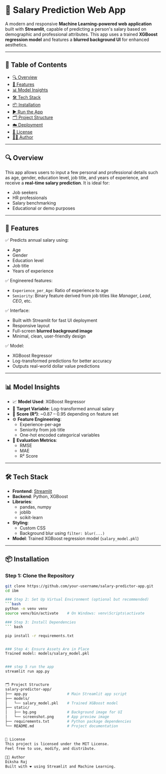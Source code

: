 # 💼 Salary Prediction Web App

A modern and responsive **Machine Learning-powered web application** built with **Streamlit**, capable of predicting a person's salary based on demographic and professional attributes. This app uses a trained **XGBoost regression model** and features a **blurred background UI** for enhanced aesthetics.

---

## 🧭 Table of Contents

- [🔍 Overview](#-overview)
- [🎯 Features](#-features)
- [📊 Model Insights](#-model-insights)
- [🛠️ Tech Stack](#️-tech-stack)
- [📦 Installation](#-installation)
- [▶️ Run the App](#️-run-the-app)
- [🗂️ Project Structure](#️-project-structure)
- [☁️ Deployment](#️-deployment)
- [📃 License](#-license)
- [👩‍💻 Author](#-author)

---

## 🔍 Overview

This app allows users to input a few personal and professional details such as age, gender, education level, job title, and years of experience, and receive a **real-time salary prediction**. It is ideal for:
- Job seekers
- HR professionals
- Salary benchmarking
- Educational or demo purposes

---

## 🎯 Features

✅ Predicts annual salary using:
- Age  
- Gender  
- Education level  
- Job title  
- Years of experience  

✅ Engineered features:
- `Experience_per_Age`: Ratio of experience to age  
- `Seniority`: Binary feature derived from job titles like *Manager*, *Lead*, *CEO*, etc.

✅ Interface:
- Built with Streamlit for fast UI deployment
- Responsive layout
- Full-screen **blurred background image**
- Minimal, clean, user-friendly design

✅ Model:
- XGBoost Regressor
- Log-transformed predictions for better accuracy
- Outputs real-world dollar value predictions

---

## 📊 Model Insights

- 📈 **Model Used**: XGBoost Regressor
- 🔁 **Target Variable**: Log-transformed annual salary
- 🎯 **Score (R²)**: ~0.87 – 0.95 depending on feature set
- ⚙️ **Feature Engineering**:
  - Experience-per-age
  - Seniority from job title
  - One-hot encoded categorical variables
- 🧪 **Evaluation Metrics**:
  - RMSE
  - MAE
  - R² Score

---

## 🛠️ Tech Stack

- **Frontend**: [Streamlit](https://streamlit.io)
- **Backend**: Python, XGBoost
- **Libraries**:
  - pandas, numpy
  - joblib
  - scikit-learn
- **Styling**:
  - Custom CSS
  - Background blur using `filter: blur(...)`
- **Model**: Trained XGBoost regression model (`salary_model.pkl`)

---

## 📦 Installation

### Step 1: Clone the Repository
```bash
git clone https://github.com/your-username/salary-predictor-app.git
cd ibm

### Step 2: Set Up Virtual Environment (optional but recommended)
```bash
python -m venv venv
source venv/bin/activate    # On Windows: venv\Scripts\activate

### Step 3: Install Dependencies
``` bash

pip install -r requirements.txt


### Step 4: Ensure Assets Are in Place
Trained model: models/salary_model.pkl


### step 5 run the app
streamlit run app.py


🗂️ Project Structure
salary-predictor-app/
├── app.py                  # Main Streamlit app script
├── models/
│   └── salary_model.pkl    # Trained XGBoost model
├── static/
│   ├── bg.png              # Background image for UI
│   └── screenshot.png      # App preview image
├── requirements.txt        # Python package dependencies
└── README.md               # Project documentation


📃 License
This project is licensed under the MIT License.
Feel free to use, modify, and distribute.

👩‍💻 Author
Diksha Raj
Built with ❤️ using Streamlit and Machine Learning.
